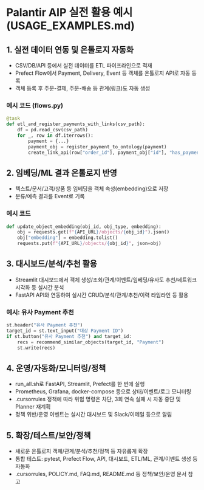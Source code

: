 # Palantir AIP 실전 활용 예시 (USAGE_EXAMPLES.md)

## 1. 실전 데이터 연동 및 온톨로지 자동화
- CSV/DB/API 등에서 실전 데이터를 ETL 파이프라인으로 적재
- Prefect Flow에서 Payment, Delivery, Event 등 객체를 온톨로지 API로 자동 등록
- 객체 등록 후 주문-결제, 주문-배송 등 관계(링크)도 자동 생성

### 예시 코드 (flows.py)
```python
@task
def etl_and_register_payments_with_links(csv_path):
    df = pd.read_csv(csv_path)
    for _, row in df.iterrows():
        payment = {...}
        payment_obj = register_payment_to_ontology(payment)
        create_link_api(row["order_id"], payment_obj["id"], "has_payment")
```

## 2. 임베딩/ML 결과 온톨로지 반영
- 텍스트/문서/고객/상품 등 임베딩을 객체 속성(embedding)으로 저장
- 분류/예측 결과를 Event로 기록

### 예시 코드
```python
def update_object_embedding(obj_id, obj_type, embedding):
    obj = requests.get(f"{API_URL}/objects/{obj_id}").json()
    obj["embedding"] = embedding.tolist()
    requests.put(f"{API_URL}/objects/{obj_id}", json=obj)
```

## 3. 대시보드/분석/추천 활용
- Streamlit 대시보드에서 객체 생성/조회/관계/이벤트/임베딩/유사도 추천/네트워크 시각화 등 실시간 분석
- FastAPI API와 연동하여 실시간 CRUD/분석/관계/추천/이력 타임라인 등 활용

### 예시: 유사 Payment 추천
```python
st.header("유사 Payment 추천")
target_id = st.text_input("대상 Payment ID")
if st.button("유사 Payment 추천") and target_id:
    recs = recommend_similar_objects(target_id, "Payment")
    st.write(recs)
```

## 4. 운영/자동화/모니터링/정책
- run_all.sh로 FastAPI, Streamlit, Prefect를 한 번에 실행
- Prometheus, Grafana, docker-compose 등으로 상태/이벤트/로그 모니터링
- .cursorrules 정책에 따라 위험 명령은 차단, 3회 연속 실패 시 자동 중단 및 Planner 재계획
- 정책 위반/운영 이벤트는 실시간 대시보드 및 Slack/이메일 등으로 알림

## 5. 확장/테스트/보안/정책
- 새로운 온톨로지 객체/관계/분석/추천/정책 등 자유롭게 확장
- 통합 테스트: pytest, Prefect Flow, API, 대시보드, ETL/ML, 관계/이벤트 생성 등 자동화
- .cursorrules, POLICY.md, FAQ.md, README.md 등 정책/보안/운영 문서 참고 
